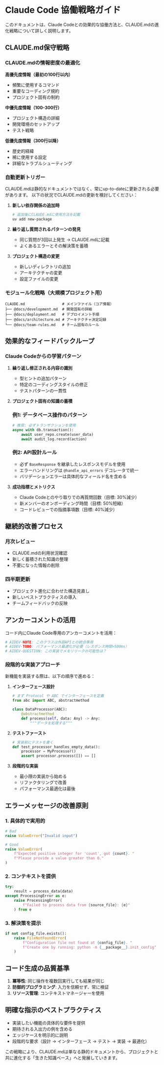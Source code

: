 # Claude Code 協働戦略ガイド

このドキュメントは、Claude Codeとの効果的な協働方法と、CLAUDE.mdの進化戦略について詳しく説明します。

## CLAUDE.md保守戦略

### CLAUDE.mdの情報密度の最適化

**高優先度情報（最初の100行以内）**
- 頻繁に使用するコマンド
- 重要なコーディング規約
- プロジェクト固有の制約

**中優先度情報（100-300行）**
- プロジェクト構造の詳細
- 開発環境のセットアップ
- テスト戦略

**低優先度情報（300行以降）**
- 歴史的経緯
- 稀に使用する設定
- 詳細なトラブルシューティング

### 自動更新トリガー

CLAUDE.mdは静的なドキュメントではなく、常にup-to-dateに更新される必要があります。
以下の状況でCLAUDE.mdの更新を検討してください：

1. **新しい依存関係の追加時**
   ```bash
   # 追加後にCLAUDE.mdに使用方法を記載
   uv add new-package
   ```

2. **繰り返し質問されるパターンの発見**
   - 同じ質問が3回以上発生 → CLAUDE.mdに記載
   - よくあるエラーとその解決策を蓄積

3. **プロジェクト構造の変更**
   - 新しいディレクトリの追加
   - アーキテクチャの変更
   - 設定ファイルの変更

### モジュール化戦略（大規模プロジェクト用）

```
CLAUDE.md                 # メインファイル（コア情報）
├── @docs/development.md  # 開発固有の詳細
├── @docs/deployment.md   # デプロイメント手順
├── @docs/architecture.md # アーキテクチャ決定記録
└── @docs/team-rules.md   # チーム固有のルール
```

## 効果的なフィードバックループ

### Claude Codeからの学習パターン

1. **繰り返し修正される内容の識別**
   - 型ヒントの追加パターン
   - 特定のコーディングスタイルの修正
   - テストパターンの一貫性

2. **プロジェクト固有の知識の蓄積**
   ### 例1: データベース操作のパターン
   ```python
   # 推奨: 必ずトランザクションを使用
   async with db.transaction():
       await user_repo.create(user_data)
       await audit_log.record(action)
   ```

   ### 例2: API設計ルール
   - 必ず `BaseResponse` を継承したレスポンスモデルを使用
   - エラーハンドリングは `@handle_api_errors` デコレータで統一
   - バリデーションエラーは具体的なフィールド名を含める

3. **成功指標とメトリクス**
   - Claude Codeとのやり取りでの再質問回数（目標: 30%減少）
   - 新メンバーのオンボーディング時間（目標: 50%短縮）
   - コードレビューでの指摘事項数（目標: 40%減少）

## 継続的改善プロセス

### 月次レビュー
- CLAUDE.mdの利用状況確認
- 新しく蓄積された知識の整理
- 不要になった情報の削除

### 四半期更新
- プロジェクト進化に合わせた構造見直し
- 新しいベストプラクティスの導入
- チームフィードバックの反映

## アンカーコメントの活用

コード内にClaude Code専用のアンカーコメントを活用：

```python
# AIDEV-NOTE: このクラスは外部APIとの統合専用
# AIDEV-TODO: パフォーマンス最適化が必要（レスポンス時間>500ms）
# AIDEV-QUESTION: この実装でメモリリークの可能性は？
```

### 段階的な実装アプローチ

新機能を実装する際は、以下の順序で進める：

1. **インターフェース設計**
   ```python
   # まず Protocol や ABC でインターフェースを定義
   from abc import ABC, abstractmethod

   class DataProcessor(ABC):
       @abstractmethod
       def process(self, data: Any) -> Any:
           """データを処理する"""
   ```

2. **テストファースト**
   ```python
   # 実装前にテストを書く
   def test_processor_handles_empty_data():
       processor = MyProcessor()
       assert processor.process([]) == []
   ```

3. **段階的な実装**
   - 最小限の実装から始める
   - リファクタリングで改善
   - パフォーマンス最適化は最後

## エラーメッセージの改善原則

### 1. 具体的で実用的

```python
# Bad
raise ValueError("Invalid input")

# Good
raise ValueError(
    f"Expected positive integer for 'count', got {count}. "
    f"Please provide a value greater than 0."
)
```

### 2. コンテキストを提供

```python
try:
    result = process_data(data)
except ProcessingError as e:
    raise ProcessingError(
        f"Failed to process data from {source_file}: {e}"
    ) from e
```

### 3. 解決策を提示

```python
if not config_file.exists():
    raise FileNotFoundError(
        f"Configuration file not found at {config_file}. "
        f"Create one by running: python -m {__package__}.init_config"
    )
```

## コード生成の品質基準

1. **冪等性**: 同じ操作を複数回実行しても結果が同じ
2. **防御的プログラミング**: 入力を信頼せず、常に検証
3. **リソース管理**: コンテキストマネージャーを使用

## 明確な指示のベストプラクティス

- 実装したい機能の具体的な要件を提供
- 期待される入出力の例を含める
- エッジケースを明示的に説明
- 段階的な要求（設計 → インターフェース → テスト → 実装 → 最適化）

この戦略により、CLAUDE.mdは単なる静的ドキュメントから、プロジェクトと共に進化する「生きた知識ベース」へと発展していきます。
